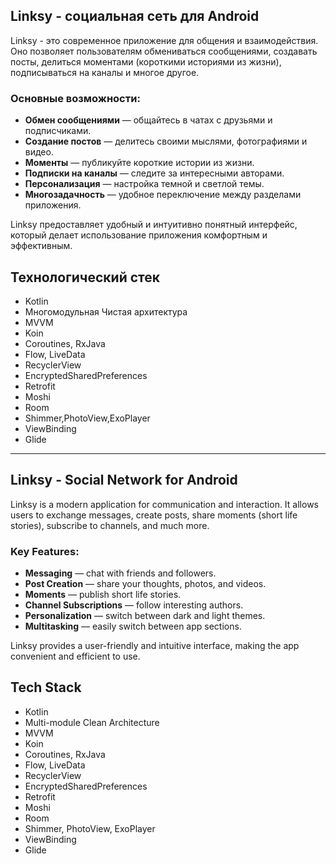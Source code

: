 ## Linksy - социальная сеть для Android

Linksy - это современное приложение для общения и взаимодействия. Оно позволяет пользователям обмениваться сообщениями, создавать посты, делиться моментами (короткими историями из жизни), подписываться на каналы и многое другое.

### Основные возможности:
- **Обмен сообщениями** — общайтесь в чатах с друзьями и подписчиками.
- **Создание постов** — делитесь своими мыслями, фотографиями и видео.
- **Моменты** — публикуйте короткие истории из жизни.
- **Подписки на каналы** — следите за интересными авторами.
- **Персонализация** — настройка темной и светлой темы.
- **Многозадачность** — удобное переключение между разделами приложения.

Linksy предоставляет удобный и интуитивно понятный интерфейс, который делает использование приложения комфортным и эффективным.

## Технологический стек  
- Kotlin
- Многомодульная Чистая архитектура
- MVVM
- Koin
- Coroutines, RxJava
- Flow, LiveData
- RecyclerView
- EncryptedSharedPreferences
- Retrofit
- Moshi
- Room
- Shimmer,PhotoView,ExoPlayer
- ViewBinding
- Glide

---

## Linksy - Social Network for Android

Linksy is a modern application for communication and interaction. It allows users to exchange messages, create posts, share moments (short life stories), subscribe to channels, and much more.

### Key Features:
- **Messaging** — chat with friends and followers.
- **Post Creation** — share your thoughts, photos, and videos.
- **Moments** — publish short life stories.
- **Channel Subscriptions** — follow interesting authors.
- **Personalization** — switch between dark and light themes.
- **Multitasking** — easily switch between app sections.

Linksy provides a user-friendly and intuitive interface, making the app convenient and efficient to use.

## Tech Stack  
- Kotlin  
- Multi-module Clean Architecture  
- MVVM  
- Koin  
- Coroutines, RxJava  
- Flow, LiveData  
- RecyclerView  
- EncryptedSharedPreferences  
- Retrofit  
- Moshi  
- Room  
- Shimmer, PhotoView, ExoPlayer  
- ViewBinding
-  Glide
